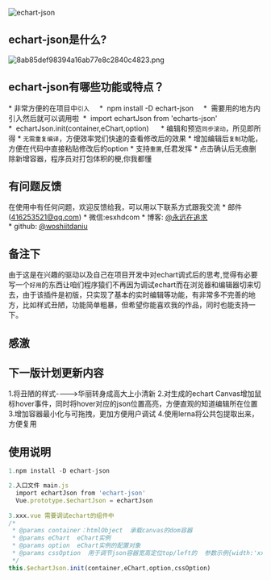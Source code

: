 
![echart-json](https://img2.baidu.com/it/u=3355464299,584008140&fm=26&fmt=auto&gp=0.jpg)
## echart-json是什么?
![8ab85def98394a16ab77e8c2840c4823.png](en-resource://database/499:1)

## echart-json有哪些功能或特点？
* 非常方便的在项目中`引入`
    *  npm install -D echart-json
    *  需要用的地方内引入然后就可以调用啦 
    *  import echartJson from 'echarts-json'
    *  echartJson.init(container,eChart,option)
    
* 编辑和预览`同步滚动`，所见即所得
* `无需重复编译`，方便效率党们快速的查看修改后的效果
* 增加编辑后`复制`功能，方便在代码中直接粘贴修改后的option
* 支持`重置`,任君发挥
* 点击确认后无痕删除新增容器，程序员对打包体积的梗,你我都懂
## 有问题反馈
在使用中有任何问题，欢迎反馈给我，可以用以下联系方式跟我交流
* 邮件(416253521@qq.com)
* 微信:esxhdcom
* 博客: [@永远在追求](https://blog.csdn.net/weixin_41421227?spm=1010.2135.3001.5421&type=blog)
* github: [@woshiitdaniu](https://github.com/woshiitdaniu)
## 备注下
由于这是在兴趣的驱动以及自己在项目开发中对echart调式后的思考,觉得有必要写一个`好用`的东西让咱们程序猿们不再因为调试echart而在浏览器和编辑器切来切去，由于该插件是初版，只实现了基本的实时编辑等功能，有非常多不完善的地方，比如样式丑陋，功能简单粗暴，但希望你能喜欢我的作品，同时也能支持一下。
## 感激
## 下一版计划更新内容
1.将丑陋的样式---->华丽转身成高大上小清新
2.对生成的echart Canvas增加鼠标hover事件，同时将hover对应的json位置高亮，方便直观的知道编辑所在位置
3.增加容器最小化与可拖拽，更加方便用户调试
4.使用lerna将公共包提取出来，方便复用
## 使用说明
```javascript
1.npm install -D echart-json

2.入口文件 main.js
  import echartJson from 'echart-json'
  Vue.prototype.$echartJson = echartJson
  
3.xxx.vue 需要调试echart的组件中
/*
 * @params container：htmlObject  承载canvas的dom容器
 * @params eChart  eChart实例
 * @params option  eChart实例的配置对象
 * @params cssOption  用于调节json容器宽高定位top/left的  参数示例{width:'xxpx',heigth:xxx,top:xx,left:xxx,fontSize:xx,lineHeight:xxx}
 */
this.$echartJson.init(container,eChart,option,cssOption)

```

